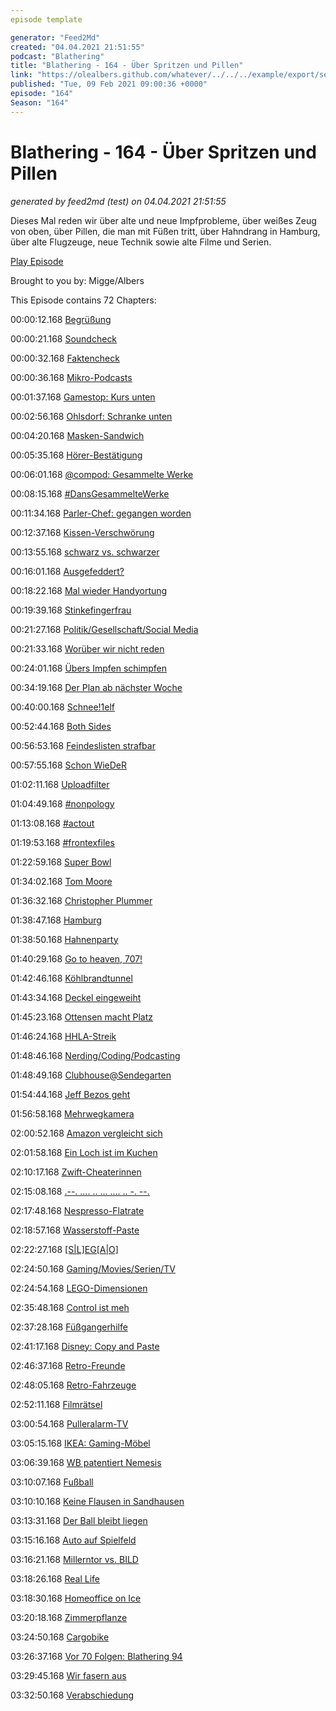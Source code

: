 ```yaml
---
episode template

generator: "Feed2Md"
created: "04.04.2021 21:51:55"
podcast: "Blathering"
title: "Blathering - 164 - Über Spritzen und Pillen"
link: "https://olealbers.github.com/whatever/../../../example/export/seasons/6/2021/2/Blathering - 164 - Über Spritzen und Pillen.md"
published: "Tue, 09 Feb 2021 09:00:36 +0000"
episode: "164"
Season: "164"
---
```


# Blathering - 164 - Über Spritzen und Pillen
_generated by feed2md (test) on 04.04.2021 21:51:55_

Dieses Mal reden wir über alte und neue Impfprobleme, über weißes Zeug von oben, über Pillen, die man mit Füßen tritt, über Hahndrang in Hamburg, über alte Flugzeuge, neue Technik sowie alte Filme und Serien.

[Play Episode](https://www.blathering.de/podlove/file/1463/s/feed/c/mp3/blathering_164.mp3)

Brought to you by: Migge/Albers

This Episode contains 72 Chapters:


00:00:12.168 [Begrüßung]()

00:00:21.168 [Soundcheck]()

00:00:32.168 [Faktencheck]()

00:00:36.168 [Mikro-Podcasts](https://www.blathering.de/2021/02/blathering-163-impfdosenfund/#comment-55)

00:01:37.168 [Gamestop: Kurs unten](https://www.golem.de/news/wallstreetbets-gamestop-aktie-stuerzt-ab-2102-153868.html)

00:02:56.168 [Ohlsdorf: Schranke unten](https://www.friedhof-hamburg.de/die-friedhoefe/ohlsdorf/schranke/)

00:04:20.168 [Masken-Sandwich](https://twitter.com/HobbyQS/status/1356940602500382723)

00:05:35.168 [Hörer-Bestätigung](https://twitter.com/WestkirchenAndi/status/1356990564223356943)

00:06:01.168 [@compod: Gesammelte Werke](https://twitter.com/search?q=(from%3Acompod)%20(%40blathering_pod)%20until%3A2021-02-09%20since%3A2021-02-02&src=typed_query&f=live)

00:08:15.168 [#DansGesammelteWerke](https://twitter.com/search?q=(from%3Aevildanwallace)%20(%40blathering_pod)%20until%3A2021-02-09%20since%3A2021-02-02&src=typed_query&f=live)

00:11:34.168 [Parler-Chef: gegangen worden](https://www.derstandard.at/story/2000123899154/parlers-ceo-sagt-er-wurde-gefeuert-weil-er-neonazis-loeschen)

00:12:37.168 [Kissen-Verschwörung](https://www.businessinsider.com/mypillow-made-three-hour-film-about-election-trump-2021-2)

00:13:55.168 [schwarz vs. schwarzer](https://twitter.com/AndyGrote/status/1357669033039065088)

00:16:01.168 [Ausgefeddert?](https://www.rnd.de/promis/jan-fedder-promenade-in-hamburg-grunen-politiker-wollen-keine-mannernamen-ZUEOLMMSOZHS7C5F26HGUU6QQA.html)

00:18:22.168 [Mal wieder Handyortung](https://twitter.com/nycsouthpaw/status/1358443650070564869)

00:19:39.168 [Stinkefingerfrau](https://twitter.com/Guacam_Olee/status/1358353598921510917)

00:21:27.168 [Politik/Gesellschaft/Social Media]()

00:21:33.168 [Worüber wir nicht reden](https://www.rnd.de/medien/lockdown-kritik-von-marlene-lufen-wie-viel-wahrheit-steckt-in-dem-instagram-video-oder-hinkt-die-argumentation-der-moderatorin-HWTFXFVBMZGHLF56HPFYLCWY6Y.html)

00:24:01.168 [Übers Impfen schimpfen](https://www.rnd.de/politik/halle-im-rathaus-konnten-noch-mehr-personen-vorzeitig-geimpft-worden-sein-OJIZTUQOSJDUJCDLBMLYSVI77Q.html)

00:34:19.168 [Der Plan ab nächster Woche](https://www.ndr.de/nachrichten/niedersachsen/braunschweig_harz_goettingen/Virologin-Brinkmann-Mit-diesem-Kurs-haben-wir-keine-Chance,brinkmann236.html)

00:40:00.168 [Schnee!1elf](https://de.wikipedia.org/wiki/Lake_Effect)

00:52:44.168 [Both Sides](https://www.zeit.de/politik/ausland/2021-02/republikanische-partei-usa-liz-cheney-majorie-taylor-greene-qanon-donald-trump/komplettansicht)

00:56:53.168 [Feindeslisten strafbar](https://www.golem.de/news/rechtsextremismus-das-veroeffentlichen-von-feindeslisten-soll-bestraft-werden-2102-153967.html)

00:57:55.168 [Schon WieDeR](https://meedia.de/2021/02/08/wdr-weist-berichterstattung-des-spiegel-zurueck/)

01:02:11.168 [Uploadfilter](https://www.golem.de/news/leistungsschutzrecht-und-uploadfilter-bundesregierung-beschliesst-urheberrechtsreform-2102-153880.html)

01:04:49.168 [#nonpology](https://twitter.com/BaydarIdil/status/1358072386948653065)

01:13:08.168 [#actout](http://www.nollendorfblog.de/?p=12466)

01:19:53.168 [#frontexfiles](https://frontexfiles.eu/)

01:22:59.168 [Super Bowl](https://www.sportbuzzer.de/artikel/tom-brady-mvp-super-bowl-rekord-buccaneers-chiefs-nfl-titel-mahomes-reaktionen/)

01:34:02.168 [Tom Moore](https://de.wikipedia.org/wiki/Tom_Moore_(Soldat))

01:36:32.168 [Christopher Plummer](https://de.wikipedia.org/wiki/Christopher_Plummer)

01:38:47.168 [Hamburg]()

01:38:50.168 [Hahnenparty](https://www.rnd.de/panorama/polizei-findet-180-lebende-hahne-in-hamburger-restaurant-2KTE4VHK6PNXGJOSR2ZLZGWDQY.html)

01:40:29.168 [Go to heaven, 707!](https://www.airliners.de/hamburger-flughafen-trennt-eigener-boeing-707/59213)

01:42:46.168 [Köhlbrandtunnel](https://hamburg1.de/news/11529)

01:43:34.168 [Deckel eingeweiht](https://www.ndr.de/fernsehen/sendungen/hamburg_journal/A7-Deckel-in-Stellingen-mit-Festakt-eingeweiht,hamj105494.html)

01:45:23.168 [Ottensen macht Platz](https://www.abendblatt.de/hamburg/article231482869/Ottensen-macht-Platz-Deutscher-Verkehrsplanungspreis-2020-Hamburg-Altona-Auszeichnung-Verkehrsprojekt-Innovation-autofrei.html)

01:46:24.168 [HHLA-Streik](https://www.ndr.de/fernsehen/sendungen/hamburg_journal/Neuer-Warnstreik-bei-der-HHLA,hamj105402.html)

01:48:46.168 [Nerding/Coding/Podcasting]()

01:48:49.168 [Clubhouse@Sendegarten](https://a16z.com/portfolio/)

01:54:44.168 [Jeff Bezos geht](https://www.golem.de/news/e-commerce-gigant-jeff-bezos-gibt-bei-amazon-die-z-gel-ab-2102-153861.html)

01:56:58.168 [Mehrwegkamera](https://petapixel.com/2021/02/05/oppo-develops-double-sided-pop-up-smartphone-camera/)

02:00:52.168 [Amazon vergleicht sich](https://www.golem.de/news/trinkgelder-unterschlagen-amazon-zahlt-62-millionen-us-dollar-an-lieferfahrer-2102-153875.html)

02:01:58.168 [Ein Loch ist im Kuchen](https://twitter.com/tmigge/status/1358497417440743427)

02:10:17.168 [Zwift-Cheaterinnen](https://www.golem.de/news/zwift-jetzt-cheaten-sie-sogar-auf-dem-rennrad-2102-153955.html)

02:15:08.168 [.--. .... .. ... .... .. -. --.](https://www.bleepingcomputer.com/news/security/new-phishing-attack-uses-morse-code-to-hide-malicious-urls/)

02:17:48.168 [Nespresso-Flatrate](https://www.golem.de/news/nespresso-kaffee-flatrate-fuer-sicherheitsforscher-2102-153968.html)

02:18:57.168 [Wasserstoff-Paste](https://www.golem.de/news/brennstoffzellenfahrzeug-fraunhofer-ifam-entwickelt-wasserstoffspeichernde-paste-2102-153887.html)

02:22:27.168 [[S|L]EG[A|O]](https://twitter.com/Guacam_Olee/status/1358519442171449344)

02:24:50.168 [Gaming/Movies/Serien/TV]()

02:24:54.168 [LEGO-Dimensionen](https://de.wikipedia.org/wiki/Lego_Dimensions)

02:35:48.168 [Control ist meh](https://twitter.com/Guacam_Olee/status/1357804152013918210)

02:37:28.168 [Füßgangerhilfe](https://twitter.com/Guacam_Olee/status/1358129294359330818)

02:41:17.168 [Disney: Copy and Paste](https://brightside.me/wonder-curiosities/15-times-disney-cheated-and-used-the-same-illustrations-in-different-cartoons-404010/)

02:46:37.168 [Retro-Freunde](https://twitter.com/Guacam_Olee/status/1357437518266982402)

02:48:05.168 [Retro-Fahrzeuge](https://twitter.com/Guacam_Olee/status/1358453734267887617)

02:52:11.168 [Filmrätsel](https://www.youtube.com/watch?v=Tkkuil-U6qQ)

03:00:54.168 [Pulleralarm-TV](https://twitter.com/Guacam_Olee/status/1357409894304014338)

03:05:15.168 [IKEA: Gaming-Möbel](https://www.golem.de/news/asus-rog-ikea-stellt-gaming-moebel-vor-2102-153908.html)

03:06:39.168 [WB patentiert Nemesis](https://screenrant.com/shadow-mordor-nemesis-system-patent-wb-games-approved/)

03:10:07.168 [Fußball]()

03:10:10.168 [Keine Flausen in Sandhausen](https://www.fcstpauli.com/news/der-fc-st-pauli-gewinnt-sein-heimspiel-gegen-den-sv-sandhausen-2021/)

03:13:31.168 [Der Ball bleibt liegen](https://www.hfv.de/artikel/ausserordentlicher-verbandstag-wird-ueber-saisonabbruch-des-hfv-entscheiden/)

03:15:16.168 [Auto auf Spielfeld](https://hamburg1.de/news/11595)

03:16:21.168 [Millerntor vs. BILD](https://twitter.com/tim_ecksteen/status/1357427883778711555?s=20)

03:18:26.168 [Real Life]()

03:18:30.168 [Homeoffice on Ice](https://twitter.com/Guacam_Olee/status/1358720119015411713)

03:20:18.168 [Zimmerpflanze](https://twitter.com/tmigge/status/1358164351543296004)

03:24:50.168 [Cargobike](https://twitter.com/Guacam_Olee/status/1358721547431784448)

03:26:37.168 [Vor 70 Folgen: Blathering 94](https://www.blathering.de/2019/10/blathering-094-lecker-einheitsbrei/)

03:29:45.168 [Wir fasern aus]()

03:32:50.168 [Verabschiedung]()


